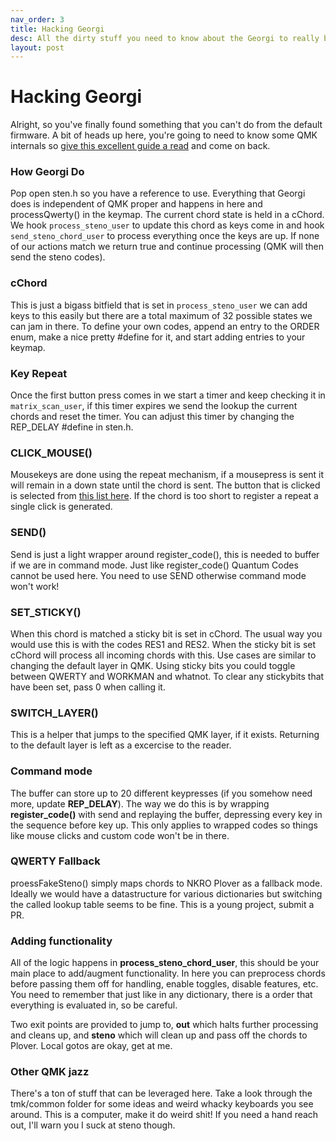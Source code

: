 ```yaml
---
nav_order: 3
title: Hacking Georgi
desc: All the dirty stuff you need to know about the Georgi to really break it.
layout: post
---
```


# Hacking Georgi
Alright, so you've finally found something that you can't do from the default firmware. A bit of heads up here, you're going to need to know some QMK internals so [give this excellent guide a read](https://beta.docs.qmk.fm/for-a-deeper-understanding/understanding_qmk) and come on back.

### How Georgi Do
Pop open sten.h so you have a reference to use. Everything that Georgi does is independent of QMK proper and happens in here and processQwerty() in the keymap. The current chord state is held in a cChord. We hook `process_steno_user` to update this chord as keys come in and hook `send_steno_chord_user` to process everything once the keys are up. If none of our actions match we return true and continue processing (QMK will then send the steno codes).

### cChord
This is just a bigass bitfield that is set in `process_steno_user` we can add keys to this easily but there are a total maximum of 32 possible states we can jam in there. To define your own codes, append an entry to the ORDER enum, make a nice pretty #define for it, and start adding entries to your keymap.

### Key Repeat
Once the first button press comes in we start a timer and keep checking it in `matrix_scan_user`, if this timer expires we send the lookup the current chords and reset the timer. You can adjust this timer by changing the REP_DELAY #define in sten.h.

### CLICK_MOUSE()
Mousekeys are done using the repeat mechanism, if a mousepress is sent it will remain in a down state until the chord is sent. The button that is clicked is selected from [this list here](https://github.com/qmk/qmk_firmware/blob/master/docs/keycodes.md#mouse-keys). If the chord is too short to register a repeat a single click is generated.

### SEND()
Send is just a light wrapper around register_code(), this is needed to buffer if we are in command mode. Just like register_code() Quantum Codes cannot be used here. You need to use SEND otherwise command mode won't work!

### SET_STICKY()
When this chord is matched a sticky bit is set in cChord. The usual way you would use this is with the codes RES1 and RES2. When the sticky bit is set cChord will process all incoming chords with this. Use cases are similar to changing the default layer in QMK. Using sticky bits you could toggle between QWERTY and WORKMAN and whatnot. To clear any stickybits that have been set, pass 0 when calling it.

### SWITCH_LAYER()
This is a helper that jumps to the specified QMK layer, if it exists. Returning to the default layer is left as a excercise to the reader.

### Command mode
The buffer can store up to 20 different keypresses (if you somehow need more, update **REP_DELAY**). The way we do this is by wrapping **register_code()** with send and replaying the buffer, depressing every key in the sequence before key up. This only applies to wrapped codes so things like mouse clicks and custom code won't be in there.

### QWERTY Fallback
proessFakeSteno() simply maps chords to NKRO Plover as a fallback mode. Ideally we would have a datastructure for various dictionaries but switching the called lookup table seems to be fine. This is a young project, submit a PR.

### Adding functionality
All of the logic happens in **process_steno_chord_user**, this should be your main place to add/augment functionality. In here you can preprocess chords before passing them off for handling, enable toggles, disable features, etc. You need to remember that just like in any dictionary, there is a order that everything is evaluated in, so be careful.

Two exit points are provided to jump to, **out** which halts further processing and cleans up, and **steno** which will clean up and pass off the chords to Plover. Local gotos are okay, get at me.

### Other QMK jazz
There's a ton of stuff that can be leveraged here. Take a look through the tmk/common folder for some ideas and weird whacky keyboards you see around. This is a computer, make it do weird shit! If you need a hand reach out, I'll warn you I suck at steno though.
